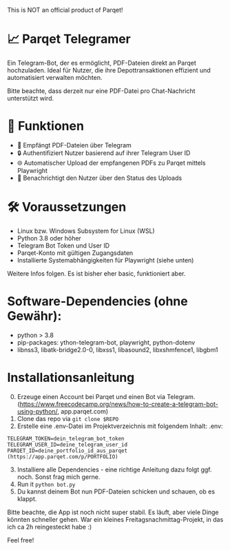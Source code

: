 This is NOT an official product of Parqet!

# 📈 Parqet Telegramer
Ein Telegram-Bot, der es ermöglicht, PDF-Dateien direkt an Parqet hochzuladen. Ideal für Nutzer, die ihre Depottransaktionen effizient und automatisiert verwalten möchten.

Bitte beachte, dass derzeit nur eine PDF-Datei pro Chat-Nachricht unterstützt wird.

# 🚀 Funktionen
* 📄 Empfängt PDF-Dateien über Telegram
* 🔒 Authentifiziert Nutzer basierend auf ihrer Telegram User ID
* 🌐 Automatischer Upload der empfangenen PDFs zu Parqet mittels Playwright
* 💬 Benachrichtigt den Nutzer über den Status des Uploads

# 🛠️ Voraussetzungen
* Linux bzw. Windows Subsystem for Linux (WSL)
* Python 3.8 oder höher
* Telegram Bot Token und User ID
* Parqet-Konto mit gültigen Zugangsdaten
* Installierte Systemabhängigkeiten für Playwright (siehe unten)

Weitere Infos folgen. Es ist bisher eher basic, funktioniert aber.

# Software-Dependencies (ohne Gewähr):
* python > 3.8
* pip-packages: ython-telegram-bot, playwright, python-dotenv
* libnss3, libatk-bridge2.0-0, libxss1, libasound2, libxshmfence1, libgbm1

# Installationsanleitung

0. Erzeuge einen Account bei Parqet und einen Bot via Telegram. (https://www.freecodecamp.org/news/how-to-create-a-telegram-bot-using-python/, app.parqet.com)
1. Clone das repo via `git clone $REPO`
2. Erstelle eine .env-Datei im Projektverzeichnis mit folgendem Inhalt:
.env: 
```
TELEGRAM_TOKEN=dein_telegram_bot_token
TELEGRAM_USER_ID=deine_telegram_user_id
PARQET_ID=deine_portfolio_id_aus_parqet (https://app.parqet.com/p/PORTFOLIO)
```
3. Installiere alle Dependencies - eine richtige Anleitung dazu folgt ggf. noch. Sonst frag mich gerne.
4. Run it `python bot.py`
5. Du kannst deinem Bot nun PDF-Dateien schicken und schauen, ob es klappt.

Bitte beachte, die App ist noch nicht super stabil. Es läuft, aber viele Dinge könnten schneller gehen. War ein kleines Freitagsnachmittag-Projekt, in das ich ca 2h reingesteckt habe :)

Feel free!
